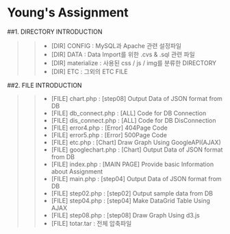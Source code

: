 # Young's Assignment

##1. DIRECTORY INTRODUCTION
>> + [DIR] CONFIG : MySQL과 Apache 관련 설정파일
>> + [DIR] DATA : Data Import를 위한 .cvs & .sql 관련 파일
>> + [DIR] materialize : 사용된 css / js / img를 분류한 DIRECTORY
>> + [DIR] ETC : 그외의 ETC FILE

##2. FILE INTRODUCTION
>> + [FILE] chart.php : [step08] Output Data of JSON format from DB
>> + [FILE] db_connect.php : [ALL] Code for DB Connection
>> + [FILE] dis_connect.php : [ALL] Code for DB DisConnection
>> + [FILE] error4.php : [Error] 404Page Code
>> + [FILE] error5.php : [Error] 500Page Code
>> + [FILE] etc.php : [Chart] Draw Graph Using GoogleAPI(AJAX)
>> + [FILE] googlechart.php : [Chart] Output Data of JSON format from DB
>> + [FILE] index.php : [MAIN PAGE] Provide basic Information about Assignment
>> + [FILE] main.php : [step04] Output Data of JSON format from DB
>> + [FILE] step02.php : [step02] Output sample data from DB
>> + [FILE] step04.php : [step04] Make DataGrid Table Using AJAX
>> + [FILE] step08.php : [step08] Draw Graph Using d3.js
>> + [FILE] totar.tar : 전체 압축파일


